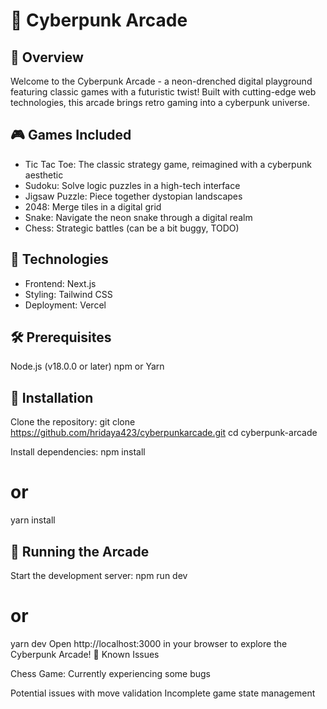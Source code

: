 # 🌆 Cyberpunk Arcade
## 📖 Overview
Welcome to the Cyberpunk Arcade - a neon-drenched digital playground featuring classic games with a futuristic twist! Built with cutting-edge web technologies, this arcade brings retro gaming into a cyberpunk universe.
## 🎮 Games Included

- Tic Tac Toe: The classic strategy game, reimagined with a cyberpunk aesthetic
- Sudoku: Solve logic puzzles in a high-tech interface
- Jigsaw Puzzle: Piece together dystopian landscapes
- 2048: Merge tiles in a digital grid
- Snake: Navigate the neon snake through a digital realm
- Chess: Strategic battles (can be a bit buggy, TODO)

## 🚀 Technologies

- Frontend: Next.js
- Styling: Tailwind CSS
- Deployment: Vercel

## 🛠️ Prerequisites

Node.js (v18.0.0 or later)
npm or Yarn

## 🔧 Installation

Clone the repository:
git clone https://github.com/hridaya423/cyberpunkarcade.git
cd cyberpunk-arcade

Install dependencies:
npm install
# or
yarn install


## 🎲 Running the Arcade
Start the development server:
npm run dev
# or
yarn dev
Open http://localhost:3000 in your browser to explore the Cyberpunk Arcade!
🚧 Known Issues

Chess Game: Currently experiencing some bugs

Potential issues with move validation
Incomplete game state management
